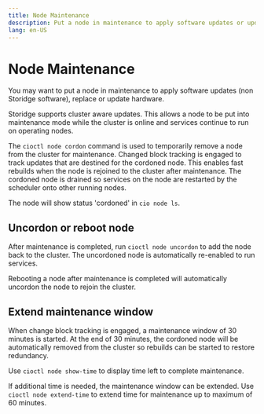 ```yaml
---
title: Node Maintenance
description: Put a node in maintenance to apply software updates or update hardware  
lang: en-US
---
```


# Node Maintenance

You may want to put a node in maintenance to apply software updates (non Storidge software), replace or update hardware.

Storidge supports cluster aware updates. This allows a node to be put into maintenance mode while the cluster is online and services continue to run on operating nodes.

The `cioctl node cordon` command is used to temporarily remove a node from the cluster for maintenance. Changed block tracking is engaged to track updates that are destined for the cordoned node. This enables fast rebuilds when the node is rejoined to the cluster after maintenance. The cordoned node is drained so services on the node are restarted by the scheduler onto other running nodes.

The node will show status 'cordoned' in `cio node ls`.

## Uncordon or reboot node

After maintenance is completed, run `cioctl node uncordon` to add the node back to the cluster. The uncordoned node is automatically re-enabled to run services.

Rebooting a node after maintenance is completed will automatically uncordon the node to rejoin the cluster.

## Extend maintenance window

When change block tracking is engaged, a maintenance window of 30 minutes is started. At the end of 30 minutes, the cordoned node will be automatically removed from the cluster so rebuilds can be started to restore redundancy.

Use `cioctl node show-time` to display time left to complete maintenance.

If additional time is needed, the maintenance window can be extended. Use `cioctl node extend-time` to extend time for maintenance up to maximum of 60 minutes.
